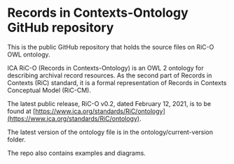 ﻿# Records in Contexts-Ontology GitHub repository

This is the public GitHub repository that holds the source files on RiC-O OWL ontology.

ICA RiC-O (Records in Contexts-Ontology) is an OWL 2 ontology for describing archival record resources. As the second part of Records in Contexts (RiC) standard, it is a formal representation of Records in Contexts Conceptual Model (RiC-CM).


The latest public release, RiC-O v0.2, dated February 12, 2021, is to be found at [https://www.ica.org/standards/RiC/ontology](https://www.ica.org/standards/RiC/ontology).

The latest version of the ontology file is in the ontology/current-version folder.

The repo also contains examples and diagrams.